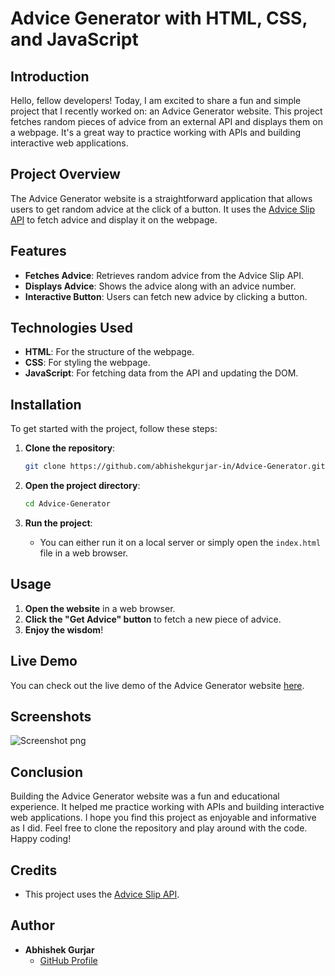 # Advice Generator with HTML, CSS, and JavaScript


## Introduction

Hello, fellow developers! Today, I am excited to share a fun and simple project that I recently worked on: an Advice Generator website. This project fetches random pieces of advice from an external API and displays them on a webpage. It's a great way to practice working with APIs and building interactive web applications.

## Project Overview

The Advice Generator website is a straightforward application that allows users to get random advice at the click of a button. It uses the [Advice Slip API](https://api.adviceslip.com/advice) to fetch advice and display it on the webpage.

## Features

- **Fetches Advice**: Retrieves random advice from the Advice Slip API.
- **Displays Advice**: Shows the advice along with an advice number.
- **Interactive Button**: Users can fetch new advice by clicking a button.

## Technologies Used

- **HTML**: For the structure of the webpage.
- **CSS**: For styling the webpage.
- **JavaScript**: For fetching data from the API and updating the DOM.

## Installation

To get started with the project, follow these steps:

1. **Clone the repository**:
    ```bash
    git clone https://github.com/abhishekgurjar-in/Advice-Generator.git
    ```

2. **Open the project directory**:
    ```bash
    cd Advice-Generator
    ```

3. **Run the project**:
    - You can either run it on a local server or simply open the `index.html` file in a web browser.

## Usage

1. **Open the website** in a web browser.
2. **Click the "Get Advice" button** to fetch a new piece of advice.
3. **Enjoy the wisdom**!


## Live Demo

You can check out the live demo of the Advice Generator website [here](https://abhishekgurjar-in.github.io/Advice-Generator/).

## Screenshots
![Screenshot png](https://github.com/user-attachments/assets/0aed22ad-aaab-4fa6-8385-452ae147337a)
## Conclusion

Building the Advice Generator website was a fun and educational experience. It helped me practice working with APIs and building interactive web applications. I hope you find this project as enjoyable and informative as I did. Feel free to clone the repository and play around with the code. Happy coding!

## Credits

- This project uses the [Advice Slip API](https://api.adviceslip.com/).

## Author

- **Abhishek Gurjar**
  - [GitHub Profile](https://github.com/abhishekgurjar-in)



